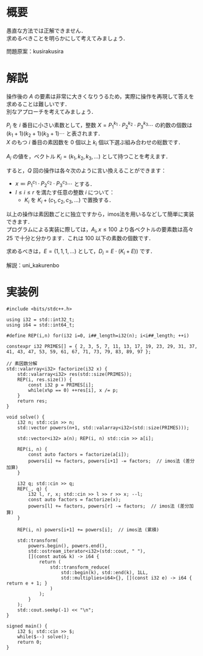 # 概要
愚直な方法では正解できません．  
求めるべきことを明らかにして考えてみましょう．

問題原案：kusirakusira

# 解説
操作後の $A$ の要素は非常に大きくなりうるため，実際に操作を再現して答えを求めることは難しいです．  
別なアプローチを考えてみましょう．  

$P_i$ を $i$ 番目に小さい素数として，整数 $X = P_1^{k_1} \cdot P_2^{k_2} \cdot P_3^{k_3} \cdots$ の約数の個数は $(k_1 + 1) (k_2 + 1) (k_3 + 1) \cdots$ と表されます．  
$X$ のもつ $i$ 番目の素因数を $0$ 個以上 $k_i$ 個以下選ぶ組み合わせの総数です．

$A_i$ の値を，ベクトル $K_i = (k_1, k_2, k_3, \ldots)$ として持つことを考えます．  

すると，$Q$ 回の操作は各々次のように言い換えることができます：
- $x \eqqcolon P_1^{c_1} \cdot P_2^{c_2} \cdot P_3^{c_3} \cdots$ とする．
- $l \leq i \leq r$ を満たす任意の整数 $i$ について：
    - $K_i$ を $K_i + (c_1, c_2, c_3, \ldots)$ で置換する．

以上の操作は素因数ごとに独立ですから，imos法を用いるなどして簡単に実装できます．  
プログラムによる実装に際しては，$A_i, x \leq 100$ より各ベクトルの要素数は高々 $25$ で十分と分かります．これは $100$ 以下の素数の個数です．  

求めるべきは，$E = (1, 1, 1, \ldots)$ として，$D_i = E \cdot (K_i + E))$ です．

解説：uni_kakurenbo

# 実装例
```cpp:C++
#include <bits/stdc++.h>

using i32 = std::int32_t;
using i64 = std::int64_t;

#define REP(i,n) for(i32 i=0, i##_length=i32(n); i<i##_length; ++i)

constexpr i32 PRIMES[] = { 2, 3, 5, 7, 11, 13, 17, 19, 23, 29, 31, 37, 41, 43, 47, 53, 59, 61, 67, 71, 73, 79, 83, 89, 97 };

// 素因数分解
std::valarray<i32> factorize(i32 x) {
    std::valarray<i32> res(std::size(PRIMES));
    REP(i, res.size()) {
        const i32 p = PRIMES[i];
        while(x%p == 0) ++res[i], x /= p;
    }
    return res;
}

void solve() {
    i32 n; std::cin >> n;
    std::vector powers(n+1, std::valarray<i32>(std::size(PRIMES)));

    std::vector<i32> a(n); REP(i, n) std::cin >> a[i];

    REP(i, n) {
        const auto factors = factorize(a[i]);
        powers[i] += factors, powers[i+1] -= factors;  // imos法 (差分加算)
    }

    i32 q; std::cin >> q;
    REP(_, q) {
        i32 l, r, x; std::cin >> l >> r >> x; --l;
        const auto factors = factorize(x);
        powers[l] += factors, powers[r] -= factors;  // imos法 (差分加算)
    }

    REP(i, n) powers[i+1] += powers[i];  // imos法 (累積)

    std::transform(
        powers.begin(), powers.end(),
        std::ostream_iterator<i32>(std::cout, " "),
        [](const auto& k) -> i64 {
            return (
                std::transform_reduce(
                    std::begin(k), std::end(k), 1LL,
                    std::multiplies<i64>{}, [](const i32 e) -> i64 { return e + 1; }
                )
            );
        }
    );
    std::cout.seekp(-1) << "\n";
}

signed main() {
    i32 $; std::cin >> $;
    while($--) solve();
    return 0;
}

```
